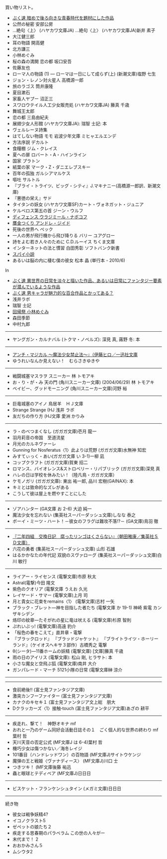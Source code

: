 買い物リスト。

* [ぶく速 暗めで後ろ向きな青春時代を題材にした作品](http://2chbooknews.blog114.fc2.com/blog-entry-2459.html)
* 公然の秘密 安部公房
* …絶句〈上〉 (ハヤカワ文庫JA)	…絶句〈上〉 (ハヤカワ文庫JA)新井 素子
* 大江健三郎
* 耳の物語 開高健
* 北方謙三
* 小林めぐみ
* 桜の森の満開 恋の都 坂口安吾
* 佐藤友也
* ローマ人の物語 (1) ― ローマは一日にして成らず(上) (新潮文庫)塩野 七生
* ジョン・レノン対火星人 高橋源一郎
* 旅のラゴス 筒井康隆
* 夏目漱石
* 家畜人ヤプー 沼正三
* スワロウテイル人工少女販売処 (ハヤカワ文庫JA)	籘真 千歳
* 舞城王太郎
* 恋の都 三島由紀夫
* 展翅少女人形館 (ハヤカワ文庫JA): 瑞智 士記: 本
* ヴェルレーヌ詩集
* はてしない物語 モモ 岩波少年文庫 ミヒャエルエンデ
* 方法序説 デカルト
* 食糧棚 ジム・クレイス
* 夏への扉 ロバート・A・ハインライン
* 国家 プラトン
* 紙葉の家 マーク・Z・ダニエレブスキー
* 百年の孤独 ガルシアマルケス
* 嘔吐 サルトル
* 『ブライ・トライツ、ビッグ・シティ』J.マキナニー(高橋源一郎訳、新潮文庫)
* 『悪徳の栄え』サド
* タイタンの妖女 (ハヤカワ文庫SF)カート・ヴォネガット・ジュニア
* ケルベロス第五の首 ジーン・ウルフ
* [ディフェンス ウラジミール・ナボコフ](http://d.hatena.ne.jp/sangencyaya/20080927/1222526116)
* [贋金つくり アンドレ・ジイド](http://d.hatena.ne.jp/sangencyaya/20080622/1214062069)
* 死後の世界へ ペック
* 一人の男が飛行機から飛び降りる バリー ユアグロー
* 詩をよむ若き人々のために C.D.ルーイス ちくま文庫
* インターネットの法と慣習 白田秀彰 ソフトバンク新書
* [スパイ小説](http://2chbooknews.blog114.fc2.com/blog-entry-1627.html)
* あるいは脳の内に棲む僕の彼女 松本 晶 (単行本 - 2010/6) 

ln

* [ぶく速 異世界の日常を淡々と描いた作品、あるいは日常にファンタジー要素が潜んでいるような作品](http://2chbooknews.blog114.fc2.com/blog-entry-3180.html)
* [ぶく速 男キャラが魅力的な百合作品とかってある？](http://2chbooknews.blog114.fc2.com/blog-entry-3303.html)
* 浅井ラボ
* 瑞智 士記
* [回帰祭 小林めぐみ](http://d.hatena.ne.jp/sangencyaya/20081113/1226586279)
* 森田季節
* 中村九郎
***
* ヤングガン・カルナバル (トクマ・ノベルズ): 深見 真, 蕗野 冬: 本
*** 
* [アンチ・マジカル ～魔法少女禁止法～』（伊藤ヒロ／一迅社文庫](http://d.hatena.ne.jp/sangencyaya/20100731/1280586607)
* ゆうれいなんか見えない！　むらさきゆきや 
***
* 戦闘城塞マスラヲ スニーカー 林 トモアキ
* お・り・が・み 天の門 (角川スニーカー文庫) (2004/06/29) 林 トモアキ
* ベイビー、グッドモーニング (角川スニーカー文庫)河野 裕
***
* 巨竜城塞のアイノ 鳥居羊　ＨＪ文庫
* Strange Strange (HJ 浅井 ラボ
* 友だちの作り方 (HJ文庫 愛洲 かりみ
***
* ラ・のべつまくなし (ガガガ文庫)壱月 龍一
* 羽月莉音の帝国　至道流星
* 月光のカルネヴァーレ
* Gunning for Nosferatus〈1〉此よりは荒野 (ガガガ文庫)水無神 知宏
* みすてぃっく・あい(ガガガ文庫 い 3-1)一柳 凪
* コップクラフト (ガガガ文庫)賀東 招二
* ロマンス、バイオレンス&ストロベリー・リパブリック (ガガガ文庫)深見 真
* ハレの日は学校を休みたい！（陸凡鳥・ガガガ文庫）
* ケモノガリ (ガガガ文庫): 東出 祐一郎, 品川 宏樹(GAINAX): 本
* キミとは致命的なズレがある
* こうして彼は屋上を燃やすことにした
***
* ゾアハンター (GA文庫 お 2-6) 大迫 純一
* 魔法少女を忘れない (集英社スーパーダッシュ文庫)しなな 泰之
* ボーイ・ミーツ・ハート！－彼女のフラグは難攻不落!?－ (GA文庫)鳥羽 徹
***
* [『二年四組　交換日記　腐ったリンゴはくさらない』（朝田雅康／集英社ＳＤ文庫）](http://d.hatena.ne.jp/sangencyaya/20101125/1290694725)
* 六花の勇者 (集英社スーパーダッシュ文庫) 山形 石雄
* はるかかなたの年代記 双貌のスヴァローグ (集英社スーパーダッシュ文庫)白川 敏行
***
* ライアー・ライセンス (電撃文庫)市原 秋太
* Astral(電撃)今田 隆文
* 紫色のクオリア (電撃文庫 うえお 久光
* レイヤード・サマー (電撃文庫)上月 司
* 月と貴女に花束をremains〈1〉 (電撃文庫)志村 一矢
* ブラック・ブレット―神を目指した者たち (電撃文庫 か 19-1) 神崎 紫電 カンザキシデン
* 烙印の紋章―たそがれの星に竜は吠える (電撃文庫)杉原 智則
* ぷれいぶっ! (電撃文庫)高遠 豹介
* 「桜色の春をこえて」直井章・電撃
* 『ブラックロッド』 『ブラッドジャケット』 『ブライトライツ・ホーリーランド』（ケイオスヘキサ３部作）古橋秀之 電撃
* θ(シータ)―11番ホームの妖精 (電撃文庫) [文庫]籘真 千歳 
* 雨の日のアイリス (電撃文庫): 松山 剛, ヒラサト: 本
* 小さな魔女と空飛ぶ狐 (電撃文庫)南井 大介
* ガンパレード・マーチ 5121小隊の日常 (電撃文庫榊 涼介
***
***
* 食前絶後!! (富士見ファンタジア文庫)
* 激突カンフーファイター (富士見ファンタジア文庫)
* カナクのキセキ１ (富士見ファンタジア文上総　朋大
* Dクラッカーズ〈1〉接触‐touch (富士見ファンタジア文庫)あざの 耕平
***
* 疾走れ、撃て！　神野オキナ mf
* おれと一乃のゲーム同好会活動日誌その１　ごく個人的な世界の終わり mf 葉村 哲
* 天川天音の否定公式 (MF文庫J は 6-4)葉村 哲
* 機巧少女は傷つかない／海冬レイジ
* 101番目（ハンドレッドワン）の百物語 (MF文庫J)サイトウケンジ
* 魔弾の王と戦姫〈ヴァナディース〉 (MF文庫J)川口 士
* つきツキ！ (MF文庫後藤 祐迅
* 蟲と眼球とテディベア (MF文庫J)日日日
***
* ビスケット・フランケンシュタイン (メガミ文庫)日日日

***
続き物

* 彼女は戦争妖精4?
* イコノクラスト5
* ゼペットの娘たち２
* 疾走する思春期のパラベラム この世の人々がー
* 末代まで！ 2
* おおかみさん５
* ムシウタ2
